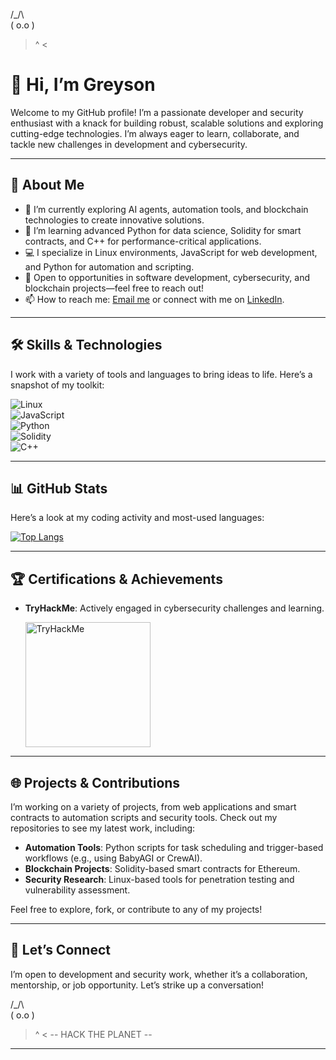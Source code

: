    /_/\  
  ( o.o ) 
   > ^ <

# 👋 Hi, I’m Greyson
Welcome to my GitHub profile! I’m a passionate developer and security enthusiast with a knack for building robust, scalable solutions and exploring cutting-edge technologies. I’m always eager to learn, collaborate, and tackle new challenges in development and cybersecurity.

---

## 🚀 About Me
- 🔭 I’m currently exploring AI agents, automation tools, and blockchain technologies to create innovative solutions.
- 🌱 I’m learning advanced Python for data science, Solidity for smart contracts, and C++ for performance-critical applications.
- 💻 I specialize in Linux environments, JavaScript for web development, and Python for automation and scripting.
- 🎯 Open to opportunities in software development, cybersecurity, and blockchain projects—feel free to reach out!
- 📫 How to reach me: [Email me](mailto:greyson@example.com) or connect with me on [LinkedIn](https://linkedin.com/in/greyson).

---

## 🛠️ Skills & Technologies
I work with a variety of tools and languages to bring ideas to life. Here’s a snapshot of my toolkit:

![Linux](https://img.shields.io/badge/Linux-FCC624?style=for-the-badge&logo=linux&logoColor=black)  
![JavaScript](https://img.shields.io/badge/JavaScript-F7DF1E?style=for-the-badge&logo=javascript&logoColor=black)  
![Python](https://img.shields.io/badge/Python-3670A0?style=for-the-badge&logo=python&logoColor=ffdd54)  
![Solidity](https://img.shields.io/badge/Solidity-363636?style=for-the-badge&logo=solidity&logoColor=white)  
![C++](https://img.shields.io/badge/C++-00599C?style=for-the-badge&logo=cplusplus&logoColor=white)

---

## 📊 GitHub Stats
Here’s a look at my coding activity and most-used languages:

[![Top Langs](https://github-readme-stats.vercel.app/api/top-langs/?username=greysonnn&layout=compact)](https://github.com/anuraghazra/github-readme-stats)

---

## 🏆 Certifications & Achievements
- **TryHackMe**: Actively engaged in cybersecurity challenges and learning.
  
  <img src="https://tryhackme-badges.s3.amazonaws.com/99GG.png" alt="TryHackMe" width="200">

---

## 🌐 Projects & Contributions
I’m working on a variety of projects, from web applications and smart contracts to automation scripts and security tools. Check out my repositories to see my latest work, including:

- **Automation Tools**: Python scripts for task scheduling and trigger-based workflows (e.g., using BabyAGI or CrewAI).
- **Blockchain Projects**: Solidity-based smart contracts for Ethereum.
- **Security Research**: Linux-based tools for penetration testing and vulnerability assessment.

Feel free to explore, fork, or contribute to any of my projects!

---

## 🤝 Let’s Connect
I’m open to development and security work, whether it’s a collaboration, mentorship, or job opportunity. Let’s strike up a conversation!

   /_/\  
  ( o.o ) 
   > ^ <
   -- HACK THE PLANET --
> 
---
